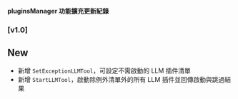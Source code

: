 #### pluginsManager 功能擴充更新紀錄

### [v1.0]
## New
- 新增 `SetExceptionLLMTool`，可設定不需啟動的 LLM 插件清單
- 新增 `StartLLMTool`，啟動除例外清單外的所有 LLM 插件並回傳啟動與跳過結果
